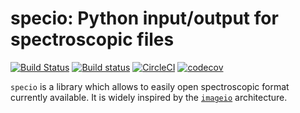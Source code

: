 # specio: Python input/output for spectroscopic files

[![Build Status](https://travis-ci.org/paris-saclay-cds/specio.svg?branch=master)](https://travis-ci.org/paris-saclay-cds/specio)
[![Build status](https://ci.appveyor.com/api/projects/status/pvkh4hic8rpxcoyn?svg=true)](https://ci.appveyor.com/project/glemaitre/specio-crk9i)
[![CircleCI](https://circleci.com/gh/paris-saclay-cds/specio.svg?style=shield)](https://circleci.com/gh/paris-saclay-cds/specio)
[![codecov](https://codecov.io/gh/paris-saclay-cds/specio/branch/master/graph/badge.svg)](https://codecov.io/gh/paris-saclay-cds/specio)


`specio` is a library which allows to easily open spectroscopic format
currently available. It is widely inspired by
the [`imageio`](https://github.com/imageio/imageio) architecture.
